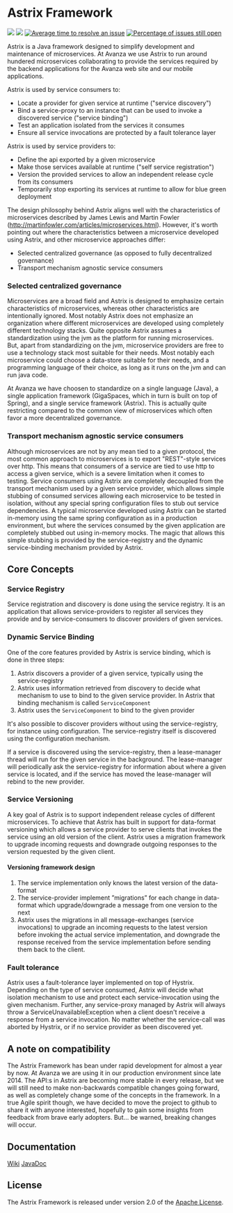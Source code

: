 # Astrix Framework
[![][travis img]][travis]
[![][license img]][license]
[![Average time to resolve an issue](http://isitmaintained.com/badge/resolution/AvanzaBank/Astrix.svg)](http://isitmaintained.com/project/AvanzaBank/Astrix "Average time to resolve an issue")
[![Percentage of issues still open](http://isitmaintained.com/badge/open/AvanzaBank/Astrix.svg)](http://isitmaintained.com/project/AvanzaBank/Astrix "Percentage of issues still open")


Astrix is a Java framework designed to simplify development and maintenance of microservices. At Avanza we use Astrix to run around hundered microservices collaborating to provide the services required by the backend applications for the Avanza web site and our mobile applications.

Astrix is used by service consumers to:
* Locate a provider for given service at runtime ("service discovery")
* Bind a service-proxy to an instance that can be used to invoke a discovered service ("service binding")
* Test an application isolated from the services it consumes
* Ensure all service invocations are protected by a fault tolerance layer

Astrix is used by service providers to:
* Define the api exported by a given microservice
* Make those services available at runtime ("self service registration") 
* Version the provided services to allow an independent release cycle from its consumers
* Temporarily stop exporting its services at runtime to allow for blue green deployment 

The design philosophy behind Astrix aligns well with the characteristics of microservices described by James Lewis and Martin Fowler (http://martinfowler.com/articles/microservices.html). However, it's worth pointing out where the characteristics between a microservice developed using Astrix, and other microservice approaches differ:

* Selected centralized governance (as opposed to fully decentralized governance)
* Transport mechanism agnostic service consumers

### Selected centralized governance
Microservices are a broad field and Astrix is designed to emphasize certain characteristics of microservices, whereas other characteristics are intentionally ignored. Most notably Astrix does not emphasize an organization where different microservices are developed using completely different technology stacks. Quite opposite Astrix assumes a standardization using the jvm as the platform for running microservices. But, apart from standardizing on the jvm, microservice providers are free to use a technology stack most suitable for their needs. Most notably each microservice could choose a data-store suitable for their needs, and a programming language of their choice, as long as it runs on the jvm and can run java code.

At Avanza we have choosen to standardize on a single language (Java), a single application framework (GigaSpaces, which in turn is built on top of Spring), and a single service framework (Astrix). This is actually quite restricting compared to the common view of microservices which often favor a more decentralized governance.

### Transport mechanism agnostic service consumers
Although microservices are not by any mean tied to a given protocol, the most common approach to microservices is to export "REST"-style services over http. This means that consumers of a service are tied to use http to access a given service, which is a severe limitation when it comes to testing. Service consumers using Astrix are completely decoupled from the transport mechanism used by a given service provider, which allows simple stubbing of consumed services allowing each microservice to be tested in isolation, without any special spring configuration files to stub out service dependencies. A typical microservice developed using Astrix can be started in-memory using the same spring configuration as in a production environment, but where the services consumed by the given application are completely stubbed out using in-memory mocks. The magic that allows this simple stubbing is provided by the service-registry and the dynamic service-binding mechanism provided by Astrix.

## Core Concepts

### Service Registry
Service registration and discovery is done using the service registry. It is an application that allows service-providers to register all services they provide and by service-consumers to discover providers of given services.

### Dynamic Service Binding
One of the core features provided by Astrix is service binding, which is done in three steps:

1. Astrix discovers a provider of a given service, typically using the service-registry
2. Astrix uses information retrieved from discovery to decide what mechanism to use to bind to the given service provider. In Astrix that binding mechanism is called `ServiceComponent`
3. Astrix uses the `ServiceComponent` to bind to the given provider

It's also possible to discover providers without using the service-registry, for instance using configuration. The service-registry itself is discovered using the configuration mechanism.

If a service is discovered using the service-registry, then a lease-manager thread will run for the given service in the background. The lease-manager will periodically ask the service-registry for information about where a given service is located, and if the service has moved the lease-manager will rebind to the new provider.

### Service Versioning
A key goal of Astrix is to support independent release cycles of different microservices. To achieve that Astrix has built in support for data-format versioning which allows a service provider to serve clients that invokes the service using an old version of the client. Astrix uses a migration framework to upgrade incoming requests and downgrade outgoing responses to the version requested by the given client. 

#### Versioning framework design
1. The service implementation only knows the latest version of the data-format
2. The service-provider implement ”migrations” for each change in data-format which upgrade/downgrade a message from one version to the next
3. Astrix uses the migrations in all message-exchanges (service invocations) to upgrade an incoming requests to the latest version before invoking the actual service implementation, and downgrade the response received from the service implementation before sending them back to the client.

### Fault tolerance
Astrix uses a fault-tolerance layer implemented on top of Hystrix. Depending on the type of service consumed, Astrix will decide what isolation mechanism to use and protect each service-invocation using the given mechanism. Further, any service-proxy managed by Astrix will always throw a ServiceUnavailableException when a client doesn't receive a response from a service invocation. No matter whether the service-call was aborted by Hystrix, or if no service provider as been discovered yet.

## A note on compatibility
The Astrix Framework has bean under rapid development for almost a year by now. At Avanza we are using it in our production environment since late 2014. The API:s in Astrix are becoming more stable in every release, but we will still need to make non-backwards compatible changes going forward, as well as completely change some of the concepts in the framework. In a true Agile spirit though, we have decided to move the project to github to share it with anyone interested, hopefully to gain some insights from feedback from brave early adopters. But… be warned, breaking changes will occur.

## Documentation
[Wiki](https://github.com/AvanzaBank/astrix/wiki)
[JavaDoc](http://avanzabank.github.io/astrix/)

## License
The Astrix Framework is released under version 2.0 of the [Apache License](http://www.apache.org/licenses/LICENSE-2.0).


[travis]:https://travis-ci.org/AvanzaBank/astrix
[travis img]:https://api.travis-ci.org/AvanzaBank/astrix.svg

[release]:https://github.com/avanzabank/astrix/releases
[release img]:https://img.shields.io/github/release/avanzabank/astrix.svg

[license]:LICENSE
[license img]:https://img.shields.io/badge/License-Apache%202-blue.svg
